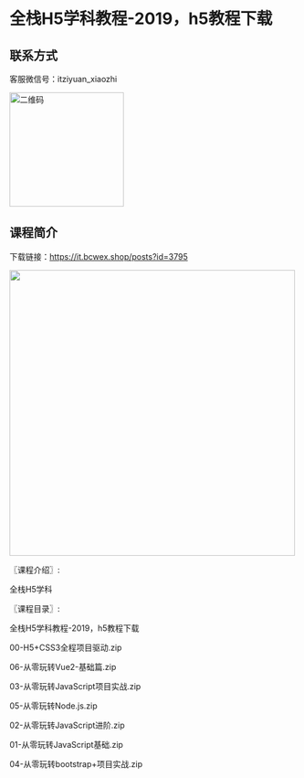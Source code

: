# 全栈H5学科教程-2019，h5教程下载

## 联系方式

客服微信号：itziyuan_xiaozhi

<img src="https://ziyuanyun.oss-cn-guangzhou.aliyuncs.com/common/20240614073449/666b82192834a.jpg" width="200" height="200" alt="二维码">

## 课程简介

下载链接：https://it.bcwex.shop/posts?id=3795

<img src="https://ziyuanyun.oss-cn-guangzhou.aliyuncs.com/yun/20240515185335/6644942fd26a3.jpg" width="500" alt="">

  〖课程介绍〗:

 全栈H5学科

 〖课程目录〗:

 全栈H5学科教程-2019，h5教程下载



 00-H5+CSS3全程项目驱动.zip

 06-从零玩转Vue2-基础篇.zip

 03-从零玩转JavaScript项目实战.zip

 05-从零玩转Node.js.zip

 02-从零玩转JavaScript进阶.zip

 01-从零玩转JavaScript基础.zip

 04-从零玩转bootstrap+项目实战.zip

  